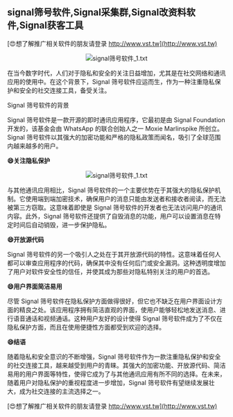 ## **signal筛号软件,Signal采集群,Signal改资料软件,Signal获客工具**

[😍想了解推广相关软件的朋友请登录 http://www.vst.tw](http://www.vst.tw)

 <center><img src="https://vst.tw/MP4/tuiguang/png/1.png" alt="signal筛号软件_1.txt"></center>

在当今数字时代，人们对于隐私和安全的关注日益增加，尤其是在社交网络和通讯应用的使用中。在这个背景下，Signal 筛号软件应运而生，作为一种注重隐私保护和安全的社交连接工具，备受关注。

Signal 筛号软件的背景

Signal 筛号软件是一款开源的即时通讯应用程序，它最初是由 Signal Foundation 开发的，该基金会由 WhatsApp 的联合创始人之一 Moxie Marlinspike 所创立。Signal 筛号软件以其强大的加密功能和严格的隐私政策而闻名，吸引了全球范围内越来越多的用户。

**😄关注隐私保护**

 <center><img src="https://vst.tw/MP4/tuiguang/png/7.png" alt="signal筛号软件_1.txt"></center>

与其他通讯应用相比，Signal 筛号软件的一个主要优势在于其强大的隐私保护机制。它使用端到端加密技术，确保用户的消息只能由发送者和接收者阅读，而无法被第三方窃取。这意味着即使是 Signal 筛号软件的开发者也无法访问用户的通讯内容。此外，Signal 筛号软件还提供了自毁消息的功能，用户可以设置消息在特定时间后自动销毁，进一步保护隐私。

**😄开放源代码**

Signal 筛号软件的另一个吸引人之处在于其开放源代码的特性。这意味着任何人都可以审查应用程序的代码，确保其中没有任何后门或安全漏洞。这种透明度增加了用户对软件安全性的信任，并使其成为那些对隐私特别关注的用户的首选。

**😄用户界面简洁易用**

尽管 Signal 筛号软件在隐私保护方面做得很好，但它也不缺乏在用户界面设计方面的精良之处。该应用程序拥有简洁直观的界面，使用户能够轻松地发送消息、进行语音通话和视频通话。这种用户友好的设计使得 Signal 筛号软件成为了不仅在隐私保护方面，而且在使用便捷性方面都受到欢迎的选择。

**😄结语**

随着隐私和安全意识的不断增强，Signal 筛号软件作为一款注重隐私保护和安全的社交连接工具，越来越受到用户的青睐。其强大的加密功能、开放源代码、简洁易用的用户界面等特性，使得它成为了与其他通讯应用有所不同的选择。在未来，随着用户对隐私保护的重视程度进一步增加，Signal 筛号软件有望继续发展壮大，成为社交连接的主流选择之一。

[😍想了解推广相关软件的朋友请登录 http://www.vst.tw](http://www.vst.tw)



